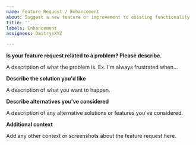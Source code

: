 ```yaml
---
name: Feature Request / Enhancement
about: Suggest a new feature or improvement to existing functionality
title: ''
labels: Enhancement
assignees: DmitrysXYZ

---
```


**Is your feature request related to a problem? Please describe.**

A description of what the problem is. Ex. I'm always frustrated when...


**Describe the solution you'd like**

A description of what you want to happen.


**Describe alternatives you've considered**

A description of any alternative solutions or features you've considered.


**Additional context**

Add any other context or screenshots about the feature request here.
